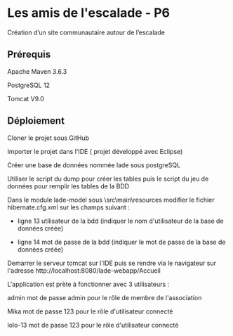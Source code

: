 # Les amis de l'escalade - P6
Création d’un site communautaire autour de l’escalade

**Prérequis**
--------------
Apache Maven 3.6.3

PostgreSQL 12

Tomcat V9.0

**Déploiement**
---------------
Cloner le projet sous GitHub

Importer le projet dans l'IDE ( projet développé avec Eclipse)

Créer une base de données nommée lade sous postgreSQL

Utiliser le script du dump pour créer les tables puis le script du jeu de données pour remplir les tables de la BDD

Dans le module lade-model sous \src\main\resources modifier le fichier hibernate.cfg.xml sur les champs suivant :

 - ligne 13 utilisateur de la bdd (indiquer le nom d'utilisateur de la base de données créée)

 - ligne 14 mot de passe de la bdd (indiquer le mot de passe de la base de données créée)

Demarrer le serveur tomcat sur l'IDE puis se rendre via le navigateur sur l'adresse http://localhost:8080/lade-webapp/Accueil

L'application est prète à fonctionner avec 3 utilisateurs :

admin mot de passe admin pour le rôle de membre de l'association

Mika mot de passe 123 pour le rôle d'utilisateur connecté

lolo-13 mot de passe 123 pour le rôle d'utilisateur connecté
